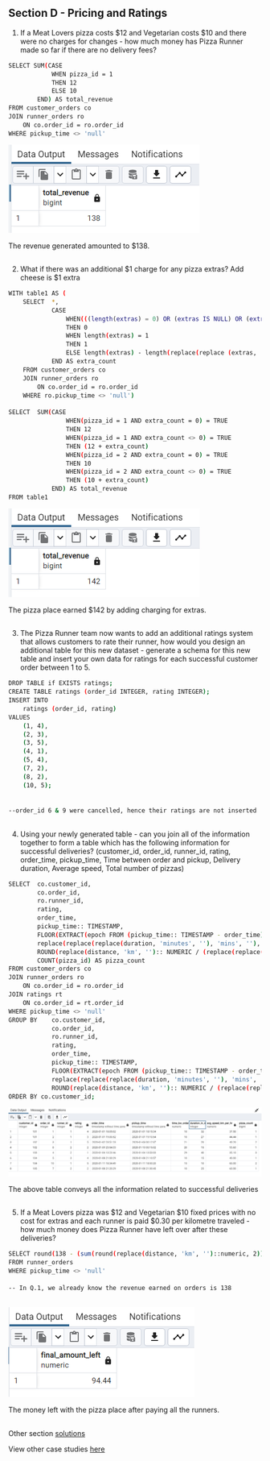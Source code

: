 ## Section D - Pricing and Ratings

1. If a Meat Lovers pizza costs $12 and Vegetarian costs $10 and there were no charges for changes - how much money has Pizza Runner made so far if there are no delivery fees?
```bash
SELECT SUM(CASE
            WHEN pizza_id = 1 
            THEN 12
            ELSE 10
        END) AS total_revenue
FROM customer_orders co
JOIN runner_orders ro 
    ON co.order_id = ro.order_id
WHERE pickup_time <> 'null'
```
![](https://github.com/MandarSawant18/SQL_Projects/blob/main/Data%20with%20Danny%20SQL%20Challenge/Case%20Study%202%20-%20Pizza%20Runner/Screenshots/D1.png?raw=true)

The revenue generated amounted to $138.
##
2. What if there was an additional $1 charge for any pizza extras? Add cheese is $1 extra
```bash
WITH table1 AS (
    SELECT  *,
            CASE
                WHEN(((length(extras) = 0) OR (extras IS NULL) OR (extras = 'null'))) = TRUE 
                THEN 0
                WHEN length(extras) = 1 
                THEN 1
                ELSE length(extras) - length(replace(replace (extras, ',', ''), ' ', ''))
            END AS extra_count
    FROM customer_orders co
    JOIN runner_orders ro 
        ON co.order_id = ro.order_id
    WHERE ro.pickup_time <> 'null')

SELECT  SUM(CASE
                WHEN(pizza_id = 1 AND extra_count = 0) = TRUE 
                THEN 12
                WHEN(pizza_id = 1 AND extra_count <> 0) = TRUE 
                THEN (12 + extra_count)
                WHEN(pizza_id = 2 AND extra_count = 0) = TRUE 
                THEN 10
                WHEN(pizza_id = 2 AND extra_count <> 0) = TRUE 
                THEN (10 + extra_count)
            END) AS total_revenue
FROM table1
```
![](https://github.com/MandarSawant18/SQL_Projects/blob/main/Data%20with%20Danny%20SQL%20Challenge/Case%20Study%202%20-%20Pizza%20Runner/Screenshots/D2.png?raw=true)

The pizza place earned $142 by adding charging for extras.
##
3. The Pizza Runner team now wants to add an additional ratings system that allows customers to rate their runner, how would you design an additional table for this new dataset - generate a schema for this new table and insert your own data for ratings for each successful customer order between 1 to 5.
```bash
DROP TABLE if EXISTS ratings;
CREATE TABLE ratings (order_id INTEGER, rating INTEGER);
INSERT INTO
    ratings (order_id, rating)
VALUES
    (1, 4),
    (2, 3),
    (3, 5),
    (4, 1),
    (5, 4),
    (7, 2),
    (8, 2),
    (10, 5);


--order_id 6 & 9 were cancelled, hence their ratings are not inserted
```



##
4. Using your newly generated table - can you join all of the information together to form a table which has the following information for successful deliveries? (customer_id, order_id, runner_id, rating, order_time, pickup_time, Time between order and pickup, Delivery duration, Average speed, Total number of pizzas)
```bash
SELECT  co.customer_id,
        co.order_id,
        ro.runner_id,
        rating,
        order_time,
        pickup_time:: TIMESTAMP,
        FLOOR(EXTRACT(epoch FROM (pickup_time:: TIMESTAMP - order_time)) / 60) AS time_bw_order_and_pickup,
        replace(replace(replace(duration, 'minutes', ''), 'mins', ''),'minute',''):: INTEGER AS duration_in_mins,
        ROUND(replace(distance, 'km', ''):: NUMERIC / (replace(replace(replace(duration, 'minutes', ''), 'mins', ''),'minute',''):: INTEGER) * 60,2) AS avg_speed_km_per_hr,
        COUNT(pizza_id) AS pizza_count
FROM customer_orders co
JOIN runner_orders ro 
    ON co.order_id = ro.order_id
JOIN ratings rt 
    ON co.order_id = rt.order_id
WHERE pickup_time <> 'null'
GROUP BY    co.customer_id,
            co.order_id,
            ro.runner_id,
            rating,
            order_time,
            pickup_time:: TIMESTAMP,
            FLOOR(EXTRACT(epoch FROM (pickup_time:: TIMESTAMP - order_time)) / 60),
            replace(replace(replace(duration, 'minutes', ''), 'mins', ''),'minute',''):: INTEGER,
            ROUND(replace(distance, 'km', ''):: NUMERIC / (replace(replace(replace(duration, 'minutes', ''), 'mins', ''),'minute',''):: INTEGER) * 60,2)
ORDER BY co.customer_id;
```
![](https://github.com/MandarSawant18/SQL_Projects/blob/main/Data%20with%20Danny%20SQL%20Challenge/Case%20Study%202%20-%20Pizza%20Runner/Screenshots/D4.png?raw=true)

The above table conveys all the information related to successful deliveries
##
5. If a Meat Lovers pizza was $12 and Vegetarian $10 fixed prices with no cost for extras and each runner is paid $0.30 per kilometre traveled - how much money does Pizza Runner have left over after these deliveries?
```bash
SELECT round(138 - (sum(round(replace(distance, 'km', '')::numeric, 2))*0.30), 2) AS final_amount_left
FROM runner_orders
WHERE pickup_time <> 'null'

-- In Q.1, we already know the revenue earned on orders is 138
 
```
![](https://github.com/MandarSawant18/SQL_Projects/blob/main/Data%20with%20Danny%20SQL%20Challenge/Case%20Study%202%20-%20Pizza%20Runner/Screenshots/D5.png?raw=true)

The money left with the pizza place after paying all the runners.

##
Other section [solutions](https://github.com/MandarSawant18/SQL_Projects/tree/main/Data%20with%20Danny%20SQL%20Challenge/Case%20Study%202%20-%20Pizza%20Runner/Solution%20Files%20md)

View other case studies [here](https://github.com/MandarSawant18/SQL_Projects/tree/main/Data%20with%20Danny%20SQL%20Challenge)